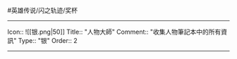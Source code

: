 #英雄传说/闪之轨迹/奖杯 

---

Icon:: ![[银.png|50]]
Title:: "人物大師"
Comment:: "收集人物筆記本中的所有資訊"
Type:: "银"
Order:: 2

---